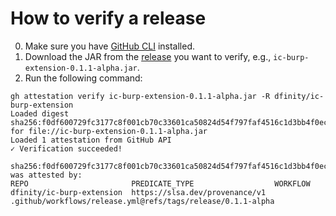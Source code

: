 # How to verify a release
0. Make sure you have [GitHub CLI](https://cli.github.com/) installed.
1. Download the JAR from the [release](https://github.com/dfinity/ic-burp-extension/releases) you want to verify, e.g., `ic-burp-extension-0.1.1-alpha.jar`.
2. Run the following command:
```
gh attestation verify ic-burp-extension-0.1.1-alpha.jar -R dfinity/ic-burp-extension
Loaded digest sha256:f0df600729fc3177c8f001cb70c33601ca50824d54f797faf4516c1d3bb4f0ec for file://ic-burp-extension-0.1.1-alpha.jar
Loaded 1 attestation from GitHub API
✓ Verification succeeded!

sha256:f0df600729fc3177c8f001cb70c33601ca50824d54f797faf4516c1d3bb4f0ec was attested by:
REPO                       PREDICATE_TYPE                  WORKFLOW                                                   
dfinity/ic-burp-extension  https://slsa.dev/provenance/v1  .github/workflows/release.yml@refs/tags/release/0.1.1-alpha
```
